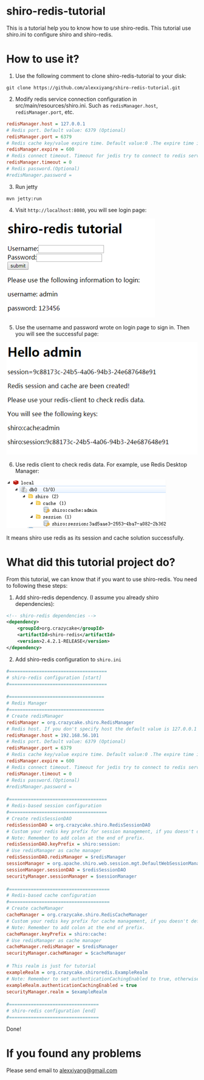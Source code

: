 # shiro-redis-tutorial

This is a tutorial help you to know how to use shiro-redis.
This tutorial use shiro.ini to configure shiro and shiro-redis.

How to use it?
==============

1. Use the following comment to clone shiro-redis-tutorial to your disk:
```
git clone https://github.com/alexxiyang/shiro-redis-tutorial.git
```
2. Modify redis service connection configuration in src/main/resources/shiro.ini.
Such as `redisManager.host`, `redisManager.port`, etc.
```INI
redisManager.host = 127.0.0.1
# Redis port. Default value: 6379 (Optional)
redisManager.port = 6379
# Redis cache key/value expire time. Default value:0 .The expire time is in second (Optional)
redisManager.expire = 600
# Redis connect timeout. Timeout for jedis try to connect to redis server(In milliseconds).(Optional)
redisManager.timeout = 0
# Redis password.(Optional)
#redisManager.password =
```

3. Run jetty
```
mvn jetty:run
```

4. Visit `http://localhost:8080`, you will see login page:

![login page](images/login_page.png)

5. Use the username and password wrote on login page to sign in.
Then you will see the successful page:

![login success](images/login_success.png)

6. Use redis client to check redis data. For example, use Redis Desktop Manager:

![redis data](images/redis_data.png)

It means shiro use redis as its session and cache solution successfully.

What did this tutorial project do?
==================================
From this tutorial, we can know that if you want to use shiro-redis.
You need to following these steps:
1. Add shiro-redis dependency. (I assume you already shiro dependencies):
```XML
<!-- shiro-redis dependencies -->
<dependency>
    <groupId>org.crazycake</groupId>
    <artifactId>shiro-redis</artifactId>
    <version>2.4.2.1-RELEASE</version>
</dependency>
```

2. Add shiro-redis configuration to `shiro.ini`
```INI
#====================================
# shiro-redis configuration [start]
#====================================

#===================================
# Redis Manager
#===================================
# Create redisManager
redisManager = org.crazycake.shiro.RedisManager
# Redis host. If you don't specify host the default value is 127.0.0.1 (Optional)
redisManager.host = 192.168.56.101
# Redis port. Default value: 6379 (Optional)
redisManager.port = 6379
# Redis cache key/value expire time. Default value:0 .The expire time is in second (Optional)
redisManager.expire = 600
# Redis connect timeout. Timeout for jedis try to connect to redis server(In milliseconds).(Optional)
redisManager.timeout = 0
# Redis password.(Optional)
#redisManager.password =

#====================================
# Redis-based session configuration
#====================================
# Create redisSessionDAO
redisSessionDAO = org.crazycake.shiro.RedisSessionDAO
# Custom your redis key prefix for session management, if you doesn't define this parameter, shiro-redis will use 'shiro_redis_session:' as default prefix
# Note: Remember to add colon at the end of prefix.
redisSessionDAO.keyPrefix = shiro:session:
# Use redisManager as cache manager
redisSessionDAO.redisManager = $redisManager
sessionManager = org.apache.shiro.web.session.mgt.DefaultWebSessionManager
sessionManager.sessionDAO = $redisSessionDAO
securityManager.sessionManager = $sessionManager

#=====================================
# Redis-based cache configuration
#=====================================
# Create cacheManager
cacheManager = org.crazycake.shiro.RedisCacheManager
# Custom your redis key prefix for cache management, if you doesn't define this parameter, shiro-redis will use 'shiro_redis_session:' as default prefix
# Note: Remember to add colon at the end of prefix.
cacheManager.keyPrefix = shiro:cache:
# Use redisManager as cache manager
cacheManager.redisManager = $redisManager
securityManager.cacheManager = $cacheManager

# This realm is just for tutorial
exampleRealm = org.crazycake.shiroredis.ExampleRealm
# Note: Remember to set authenticationCachingEnabled to true, otherwise shiro will not use cache.
exampleRealm.authenticationCachingEnabled = true
securityManager.realm = $exampleRealm

#=================================
# shiro-redis configuration [end]
#=================================
```

Done!

If you found any problems
=========================

Please send email to alexxiyang@gmail.com
